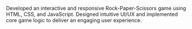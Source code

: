 Developed an interactive and responsive Rock-Paper-Scissors game using HTML, CSS, and JavaScript. Designed intuitive UI/UX and implemented core game logic to deliver an engaging user experience.
